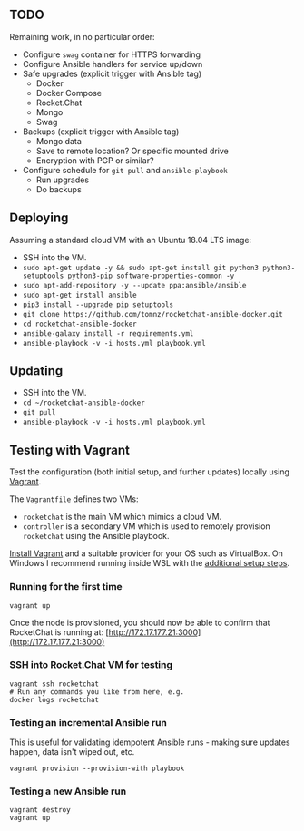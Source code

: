 ## TODO

Remaining work, in no particular order:

- Configure `swag` container for HTTPS forwarding
- Configure Ansible handlers for service up/down
- Safe upgrades (explicit trigger with Ansible tag)
  - Docker
  - Docker Compose
  - Rocket.Chat
  - Mongo
  - Swag
- Backups (explicit trigger with Ansible tag)
  - Mongo data
  - Save to remote location? Or specific mounted drive
  - Encryption with PGP or similar?
- Configure schedule for `git pull` and `ansible-playbook`
  - Run upgrades
  - Do backups

## Deploying

Assuming a standard cloud VM with an Ubuntu 18.04 LTS image:

- SSH into the VM.
- `sudo apt-get update -y && sudo apt-get install git python3 python3-setuptools python3-pip software-properties-common -y`
- `sudo apt-add-repository -y --update ppa:ansible/ansible`
- `sudo apt-get install ansible`
- `pip3 install --upgrade pip setuptools`
- `git clone https://github.com/tomnz/rocketchat-ansible-docker.git`
- `cd rocketchat-ansible-docker`
- `ansible-galaxy install -r requirements.yml`
- `ansible-playbook -v -i hosts.yml playbook.yml`

## Updating

- SSH into the VM.
- `cd ~/rocketchat-ansible-docker`
- `git pull`
- `ansible-playbook -v -i hosts.yml playbook.yml`

## Testing with Vagrant

Test the configuration (both initial setup, and further updates) locally using [Vagrant](https://www.vagrantup.com/).

The `Vagrantfile` defines two VMs:

- `rocketchat` is the main VM which mimics a cloud VM.
- `controller` is a secondary VM which is used to remotely provision `rocketchat` using the Ansible playbook.

[Install Vagrant](https://www.vagrantup.com/docs/installation) and a suitable provider for your OS such as VirtualBox. On Windows I recommend running inside WSL with the [additional setup steps](https://www.vagrantup.com/docs/other/wsl).

### Running for the first time

    vagrant up

Once the node is provisioned, you should now be able to confirm that RocketChat is running at: [http://172.17.177.21:3000](http://172.17.177.21:3000)

### SSH into Rocket.Chat VM for testing

    vagrant ssh rocketchat
    # Run any commands you like from here, e.g.
    docker logs rocketchat

### Testing an incremental Ansible run

This is useful for validating idempotent Ansible runs - making sure updates happen, data isn't wiped out, etc.

    vagrant provision --provision-with playbook

### Testing a new Ansible run

    vagrant destroy
    vagrant up

